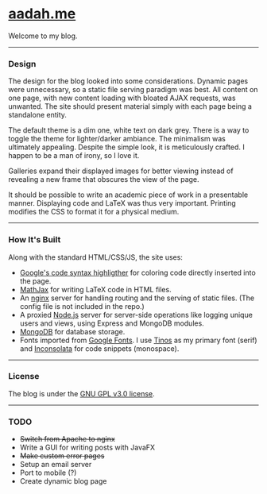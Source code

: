 # [aadah.me](http://aadah.me/)

Welcome to my blog.

- - -

### Design

The design for the blog looked into some considerations.
Dynamic pages were unnecessary, so a static file serving
paradigm was best. All content on one page, with new
content loading with bloated AJAX requests, was unwanted.
The site should present material simply with each page
being a standalone entity.

The default theme is a dim one, white text on dark grey.
There is a way to toggle the theme for lighter/darker
ambiance. The minimalism was ultimately appealing. Despite
the simple look, it is meticulously crafted. I happen to be
a man of irony, so I love it.

Galleries expand their displayed images for better viewing
instead of revealing a new frame that obscures the view of
the page.

It should be possible to write an academic piece of work
in a presentable manner. Displaying code and LaTeX was
thus very important. Printing modifies the CSS to format
it for a physical medium.

- - -

### How It's Built

Along with the standard HTML/CSS/JS, the site uses:

* [Google's code syntax highligther](https://code.google.com/p/google-code-prettify/)
	for coloring code directly inserted into the page.
* [MathJax](http://www.mathjax.org/) for writing LaTeX code in HTML files.
* An [nginx](http://nginx.org/) server for handling routing and the
	serving of static files. (The config file is not included
	in the repo.)
* A proxied [Node.js](http://nodejs.org/) server for server-side operations
	like logging unique users and views, using Express and
	MongoDB modules.
* [MongoDB](http://www.mongodb.org/) for database storage.
* Fonts imported from [Google Fonts](https://www.google.com/fonts). I use
	[Tinos](https://www.google.com/fonts/specimen/Tinos) as my primary font (serif) and
	[Inconsolata](http://levien.com/type/myfonts/inconsolata.html)
	for code snippets (monospace).

- - -

### License

The blog is under the [GNU GPL v3.0 license](https://www.gnu.org/copyleft/gpl.html).

- - -

### TODO

* <s>Switch from Apache to nginx</s>
* Write a GUI for writing posts with JavaFX
* <s>Make custom error pages</s>
* Setup an email server
* Port to mobile (?)
* Create dynamic blog page
